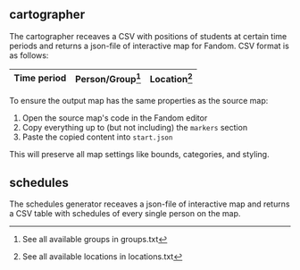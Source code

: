 ## cartographer
The cartographer receaves a CSV with positions of students at certain time periods and returns a json-file of interactive map for Fandom. CSV format is as follows:

Time period | Person/Group[^1] | Location[^2]
--------------|-----------------|--------------

To ensure the output map has the same properties as the source map:
1. Open the source map's code in the Fandom editor
2. Copy everything up to (but not including) the `markers` section
3. Paste the copied content into `start.json`

This will preserve all map settings like bounds, categories, and styling.

## schedules
The schedules generator receaves a json-file of interactive map and returns a CSV table with schedules of every single person on the map. 

[^1]: See all available groups in groups.txt
[^2]: See all available locations in locations.txt
